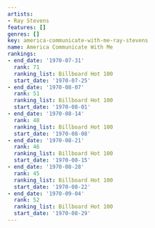 ```yaml
---
artists:
- Ray Stevens
features: []
genres: []
key: america-communicate-with-me-ray-stevens
name: America Communicate With Me
rankings:
- end_date: '1970-07-31'
  rank: 71
  ranking_list: Billboard Hot 100
  start_date: '1970-07-25'
- end_date: '1970-08-07'
  rank: 51
  ranking_list: Billboard Hot 100
  start_date: '1970-08-01'
- end_date: '1970-08-14'
  rank: 48
  ranking_list: Billboard Hot 100
  start_date: '1970-08-08'
- end_date: '1970-08-21'
  rank: 46
  ranking_list: Billboard Hot 100
  start_date: '1970-08-15'
- end_date: '1970-08-28'
  rank: 45
  ranking_list: Billboard Hot 100
  start_date: '1970-08-22'
- end_date: '1970-09-04'
  rank: 52
  ranking_list: Billboard Hot 100
  start_date: '1970-08-29'
---
```


